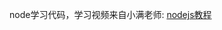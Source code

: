 node学习代码，学习视频来自小满老师: [nodejs教程](https://www.bilibili.com/video/BV1cV4y1B7P4?spm_id_from=333.788.player.switch&vd_source=24dc533f9d166fe673637dccdb1ae4df&p=16)